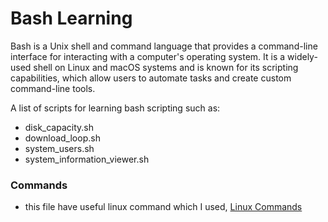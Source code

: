 # Bash Learning

Bash is a Unix shell and command language that provides a command-line interface for interacting with a computer's operating system. It is a widely-used shell on Linux and macOS systems and is known for its scripting capabilities, which allow users to automate tasks and create custom command-line tools.

A list of scripts for learning bash scripting such as:
- disk_capacity.sh
- download_loop.sh
- system_users.sh
- system_information_viewer.sh

### Commands

- this file have useful linux command which I used, [Linux Commands](https://github.com/ehsanghaffar/linux-learning/blob/main/useful-linux-commands.md)

